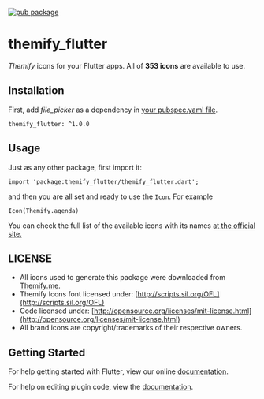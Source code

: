[![pub package](https://img.shields.io/pub/v/themify_flutter.svg)](https://pub.dartlang.org/packages/themify_flutter)
# themify_flutter

*Themify* icons for your Flutter apps. All of **353 icons** are available to use. 

## Installation

First, add  *file_picker*  as a dependency in [your pubspec.yaml file](https://flutter.io/platform-plugins/).

```
themify_flutter: ^1.0.0
```

## Usage

Just as any other package, first import it:
```
import 'package:themify_flutter/themify_flutter.dart';
```
and then you are all set and ready to use the `Icon`. For example 
```
Icon(Themify.agenda)
```
You can check the full list of the available icons with its names [at the official site.](https://themify.me/themify-icons)

## LICENSE

- All icons used to generate this package were downloaded from [Themify.me](https://themify.me/themify-icons).
- Themify Icons font licensed under: [http://scripts.sil.org/OFL](http://scripts.sil.org/OFL)
- Code licensed under: [http://opensource.org/licenses/mit-license.html](http://opensource.org/licenses/mit-license.html)
- All brand icons are copyright/trademarks of their respective owners.

## Getting Started

For help getting started with Flutter, view our online
[documentation](https://flutter.io/).

For help on editing plugin code, view the [documentation](https://flutter.io/platform-plugins/#edit-code).


